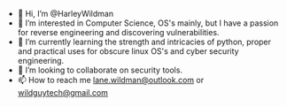 - 👋 Hi, I’m @HarleyWildman
- 👀 I’m interested in Computer Science, OS's mainly, but I have a passion for reverse engineering and discovering vulnerabilities.
- 🌱 I’m currently learning the strength and intricacies of python, proper and practical uses for obscure linux OS's and cyber security engineering.
- 💞️ I’m looking to collaborate on security tools.
- 📫 How to reach me lane.wildman@outlook.com or wildguytech@gmail.com

<!---
HarleyWildman/HarleyWildman is a ✨ special ✨ repository because its `README.md` (this file) appears on your GitHub profile.
You can click the Preview link to take a look at your changes.
--->

